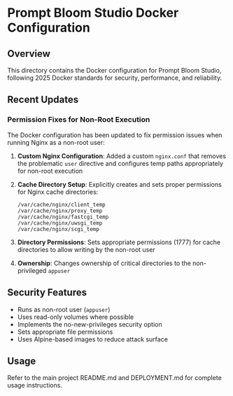 # Prompt Bloom Studio Docker Configuration

## Overview

This directory contains the Docker configuration for Prompt Bloom Studio, following 2025 Docker standards for security, performance, and reliability.

## Recent Updates

### Permission Fixes for Non-Root Execution

The Docker configuration has been updated to fix permission issues when running Nginx as a non-root user:

1. **Custom Nginx Configuration**: Added a custom `nginx.conf` that removes the problematic `user` directive and configures temp paths appropriately for non-root execution

2. **Cache Directory Setup**: Explicitly creates and sets proper permissions for Nginx cache directories:

   ```
   /var/cache/nginx/client_temp
   /var/cache/nginx/proxy_temp
   /var/cache/nginx/fastcgi_temp
   /var/cache/nginx/uwsgi_temp
   /var/cache/nginx/scgi_temp
   ```

3. **Directory Permissions**: Sets appropriate permissions (1777) for cache directories to allow writing by the non-root user

4. **Ownership**: Changes ownership of critical directories to the non-privileged `appuser`

## Security Features

- Runs as non-root user (`appuser`)
- Uses read-only volumes where possible
- Implements the no-new-privileges security option
- Sets appropriate file permissions
- Uses Alpine-based images to reduce attack surface

## Usage

Refer to the main project README.md and DEPLOYMENT.md for complete usage instructions.
